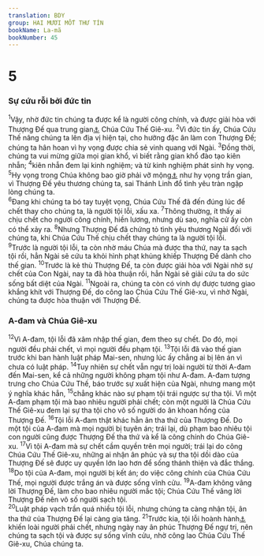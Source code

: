 ```yaml
---
translation: BDY
group: HAI MƯƠI MỐT THƯ TÍN
bookName: La-mã 
bookNumber: 45
---
```


<div class="title"><h1>5</h1><h3>Sự cứu rỗi bởi đức tin</h3></div>
<span class="verse ro_5_1"><sup>1</sup>Vậy, nhờ đức tin chúng ta được kể là người công chính, và được giải hòa với Thượng Đế qua trung gian<a href="#" data-toggle="tooltip" data-placement="bottom" title="Ctd do công lao">⚓</a> Chúa Cứu Thế Giê-xu. </span>
<span class="verse ro_5_2"><sup>2</sup>Vì đức tin ấy, Chúa Cứu Thế nâng chúng ta lên địa vị hiện tại, cho hưởng đặc ân làm con Thượng Đế; chúng ta hân hoan vì hy vọng được chia sẻ vinh quang với Ngài. </span>
<span class="verse ro_5_3"><sup>3</sup>Đồng thời, chúng ta vui mừng giữa mọi gian khổ, vì biết rằng gian khổ đào tạo kiên nhẫn; </span>
<span class="verse ro_5_4"><sup>4</sup>kiên nhẫn đem lại kinh nghiệm; và từ kinh nghiệm phát sinh hy vọng. </span>
<span class="verse ro_5_5"><sup>5</sup>Hy vọng trong Chúa không bao giờ phải vỡ mộng<a href="#" data-toggle="tooltip" data-placement="bottom" title="Nt không hổ thẹn">⚓</a> như hy vọng trần gian, vì Thượng Đế yêu thương chúng ta, sai Thánh Linh đổ tình yêu tràn ngập lòng chúng ta.<br/></span>
<span class="verse ro_5_6"><sup>6</sup>Đang khi chúng ta bó tay tuyệt vọng, Chúa Cứu Thế đã đến đúng lúc để chết thay cho chúng ta, là người tội lỗi, xấu xa. </span>
<span class="verse ro_5_7"><sup>7</sup>Thông thường, ít thấy ai chịu chết cho người công chính, hiền lương, nhưng dù sao, nghĩa cử ấy còn có thể xảy ra. </span>
<span class="verse ro_5_8"><sup>8</sup>Nhưng Thượng Đế đã chứng tỏ tình yêu thương Ngài đối với chúng ta, khi Chúa Cứu Thế chịu chết thay chúng ta là người tội lỗi.<br/></span>
<span class="verse ro_5_9"><sup>9</sup>Trước là người tội lỗi, ta còn nhờ máu Chúa mà được tha thứ, nay ta sạch tội rồi, hẳn Ngài sẽ cứu ta khỏi hình phạt khủng khiếp Thượng Đế dành cho thế gian. </span>
<span class="verse ro_5_10"><sup>10</sup>Trước là kẻ thù Thượng Đế, ta còn được giải hòa với Ngài nhờ sự chết của Con Ngài, nay ta đã hòa thuận rồi, hẳn Ngài sẽ giải cứu ta do sức sống bất diệt của Ngài.</span>
<span class="verse ro_5_11"><sup>11</sup>Ngoài ra, chúng ta còn có vinh dự được tương giao khắng khít với Thượng Đế, do công lao Chúa Cứu Thế Giê-xu, vì nhờ Ngài, chúng ta được hòa thuận với Thượng Đế.</span>
<div class="title"><h3>A-đam và Chúa Giê-xu</h3></div>
<span class="verse ro_5_12"><sup>12</sup>Vì A-đam, tội lỗi đã xâm nhập thế gian, đem theo sự chết. Do đó, mọi người đều phải chết, vì mọi người đều phạm tội. </span>
<span class="verse ro_5_13"><sup>13</sup>Tội lỗi đã vào thế gian trước khi ban hành luật pháp Mai-sen, nhưng lúc ấy chẳng ai bị lên án vì chưa có luật pháp. </span>
<span class="verse ro_5_14"><sup>14</sup>Tuy nhiên sự chết vẫn ngự trị loài người từ thời A-đam đến Mai-sen, kể cả những người không phạm tội như A-đam. A-đam tượng trưng cho Chúa Cứu Thế, báo trước sự xuất hiện của Ngài, nhưng mang một ý nghĩa khác hẳn, </span>
<span class="verse ro_5_15"><sup>15</sup>chẳng khác nào sự phạm tội trái ngược sự tha tội. Vì một A-đam phạm tội mà bao nhiêu người phải chết; còn một người là Chúa Cứu Thế Giê-xu đem lại sự tha tội cho vô số người do ân khoan hồng của Thượng Đế. </span>
<span class="verse ro_5_16"><sup>16</sup>Tội lỗi A-đam thật khác hẳn ân tha thứ của Thượng Đế. Do một tội của A-đam mà mọi người bị tuyên án; trái lại, dù phạm bao nhiêu tội con người cũng được Thượng Đế tha thứ và kể là công chính do Chúa Giê-xu. </span>
<span class="verse ro_5_17"><sup>17</sup>Vì tội A-đam mà sự chết cầm quyền trên mọi người; trái lại do công Chúa Cứu Thế Giê-xu, những ai nhận ân phúc và sự tha tội dồi dào của Thượng Đế sẽ được uy quyền lớn lao hơn để sống thánh thiện và đắc thắng.<br/></span>
<span class="verse ro_5_18"><sup>18</sup>Do tội của A-đam, mọi người bị kết án; do việc công chính của Chúa Cứu Thế, mọi người được trắng án và được sống vĩnh cửu. </span>
<span class="verse ro_5_19"><sup>19</sup>A-đam không vâng lời Thượng Đế, làm cho bao nhiêu người mắc tội; Chúa Cứu Thế vâng lời Thượng Đế nên vô số người sạch tội.<br/></span>
<span class="verse ro_5_20"><sup>20</sup>Luật pháp vạch trần quá nhiều tội lỗi, nhưng chúng ta càng nhận tội, ân tha thứ của Thượng Đế lại càng gia tăng. </span>
<span class="verse ro_5_21"><sup>21</sup>Trước kia, tội lỗi hoành hành<a href="#" data-toggle="tooltip" data-placement="bottom" title="Nt cai trị">⚓</a> khiến loài người phải chết, nhưng ngày nay ân phúc Thượng Đế ngự trị, nên chúng ta sạch tội và được sự sống vĩnh cửu, nhờ công lao Chúa Cứu Thế Giê-xu, Chúa chúng ta.</span>
